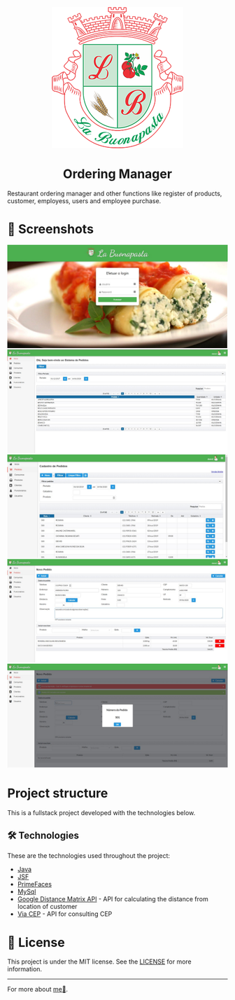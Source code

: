<div align="center">
  <img src="./src/main/webapp/resources/imagens/brasao_login.png"/>
  <h1> Ordering Manager </h1>
</div>

Restaurant ordering manager and other functions like register of products, customer, employess, users and employee purchase.

# 📸 Screenshots

![web_home](.github/assets/login.jpg)
![web_home](.github/assets/home.jpg)
![web_home](.github/assets/pedidos_home.jpg)
![web_home](.github/assets/pedidos_novo.jpg)
![web_home](.github/assets/pedidos_feito.jpg)

# Project structure

This is a fullstack project developed with the technologies below.

## 🛠️ Technologies

These are the technologies used throughout the project:

- [Java][java]
- [JSF][jsf]
- [PrimeFaces][primefaces]
- [MySql][mysql]
- [Google Distance Matrix API][apimatrix] - API for calculating the distance from location of customer
- [Via CEP][viacep ] - API for consulting CEP

# 📝 License

This project is under the MIT license. See the [LICENSE](LICENSE) for more information.

---

For more about [me:crown:](https://www.linkedin.com/in/deivid-assump%C3%A7%C3%A3o-rodrigues-a36a5685/).

[java]: https://www.java.com/pt_BR/
[jsf]: https://pt.wikipedia.org/wiki/JavaServer_Faces
[primefaces]: https://www.primefaces.org/showcase/
[mysql]: https://www.mysql.com/
[apimatrix]: https://developers.google.com/maps/documentation/distance-matrix/start
[viacep]: https://viacep.com.br/
